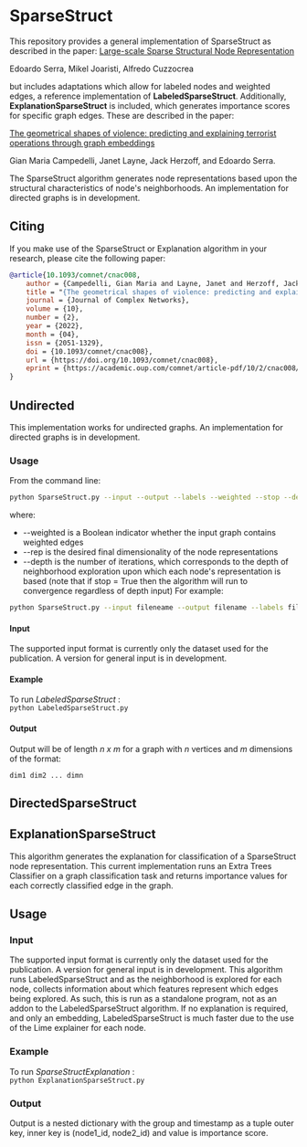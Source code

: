 # SparseStruct



This repository provides a general implementation of SparseStruct as described in the paper:
[Large-scale Sparse Structural Node Representation](https://ieeexplore.ieee.org/document/9377854)

Edoardo Serra, Mikel Joaristi, Alfredo Cuzzocrea

 but includes adaptations which allow for labeled nodes and weighted edges, a reference implementation of **LabeledSparseStruct**. Additionally, **ExplanationSparseStruct** is included, which generates importance scores for specific graph edges.  These are described in the paper:

[The geometrical shapes of violence: predicting and explaining terrorist operations through graph embeddings](https://academic.oup.com/comnet/article-abstract/10/2/cnac008/6564024)

Gian Maria Campedelli, Janet Layne, Jack Herzoff, and Edoardo Serra.



The SparseStruct algorithm generates node representations based upon the structural characteristics of node's neighborhoods. 
An implementation for directed graphs is in development. 

## Citing
If you make use of the SparseStruct or Explanation algorithm in your research, please cite the following paper:
```bibtex
@article{10.1093/comnet/cnac008,
    author = {Campedelli, Gian Maria and Layne, Janet and Herzoff, Jack and Serra, Edoardo},
    title = "{The geometrical shapes of violence: predicting and explaining terrorist operations through graph embeddings}",
    journal = {Journal of Complex Networks},
    volume = {10},
    number = {2},
    year = {2022},
    month = {04},
    issn = {2051-1329},
    doi = {10.1093/comnet/cnac008},
    url = {https://doi.org/10.1093/comnet/cnac008},
    eprint = {https://academic.oup.com/comnet/article-pdf/10/2/cnac008/43290087/cnac008.pdf},
}
```


## Undirected

This implementation works for undirected graphs. An implementation for directed graphs is in development.

### Usage
From the command line:
```bash
python SparseStruct.py --input --output --labels --weighted --stop --depth --rep  
```
where:
* --weighted is a Boolean indicator whether the input graph contains weighted edges
* --rep is the desired final dimensionality of the node representations
* --depth is the number of iterations, which corresponds to the depth of neighborhood exploration upon which each node's representation is based (note that if stop = True then the algorithm will run to convergence regardless of depth input)
For example:
```bash
python SparseStruct.py --input fileneame --output filename --labels filename --weighted False --stop False --depth 10 --rep 20  
```

#### Input

The supported input format is currently only the dataset used for the publication. A version for general input is in development.

#### Example

To run *LabeledSparseStruct* :<br/>
	``python LabeledSparseStruct.py``



#### Output

Output will be of length *n x m* for a graph with *n* vertices and *m* dimensions of the format:

    dim1 dim2 ... dimn

## DirectedSparseStruct

## ExplanationSparseStruct

This algorithm generates the explanation for classification of a SparseStruct node representation. This current implementation runs an Extra Trees Classifier on a graph classification task and returns importance values for each correctly classified edge in the graph.

## Usage

### Input

The supported input format is currently only the dataset used for the publication. A version for general input is in development. This algorithm runs LabeledSparseStruct and as the neighborhood is explored for each node, collects information about which features represent which edges being explored. As such, this is run as a standalone program, not as an addon to the LabeledSparseStruct algorithm. If no explanation is required, and only an embedding, LabeledSparseStruct is much faster due to the use of the Lime explainer for each node.

### Example

To run *SparseStructExplanation* :<br/>
	``python ExplanationSparseStruct.py``



### Output

Output is a nested dictionary with the group and timestamp as a tuple outer key, inner key is (node1_id, node2_id) and value is importance score.
